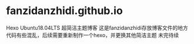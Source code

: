 # fanzidanzhidi.github.io
Hexo Ubuntu18.04LTS 超简洁主题博客
这是fanzidanzhidi存放博客文件的地方
代码有些混乱，后续需要重新制作一个hexo，并更换其他简洁主题
未完待续
